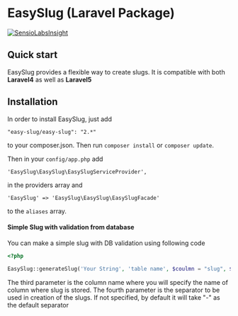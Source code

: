 # EasySlug (Laravel Package)

[![SensioLabsInsight](https://insight.sensiolabs.com/projects/e072de49-18e4-4dba-81c4-02705fe32467/big.png)](https://insight.sensiolabs.com/projects/e072de49-18e4-4dba-81c4-02705fe32467)

## Quick start

EasySlug provides a flexible way to create slugs.
It is compatible with both **Laravel4** as well as **Laravel5**

## Installation

In order to install EasySlug, just add 

    "easy-slug/easy-slug": "2.*"

to your composer.json. Then run `composer install` or `composer update`.

Then in your `config/app.php` add 

    'EasySlug\EasySlug\EasySlugServiceProvider',
    
in the providers array and

    'EasySlug' => 'EasySlug\EasySlug\EasySlugFacade'
    
to the `aliases` array.

#### Simple Slug with validation from database

You can make a simple slug with DB validation using following code

```php
<?php

EasySlug::generateSlug('Your String', 'table name', $coulmn = "slug", $separator = '-')
```

The third parameter is the column name where you will specify the name of column where slug is stored.
The fourth parameter is the separator to be used in creation of the slugs. If not specified, by default it will take "-"
as the default separator
